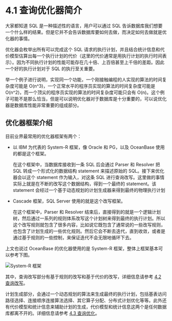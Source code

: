 # 4.1 查询优化器简介

大家都知道 SQL 是一种描述性的语言，用户可以通过 SQL 告诉数据库我们想要一个什么样的结果。但是它并不会告诉数据库要如何去做，而决定如何去做就是优化器的事情。

优化器会枚举出所有可以完成这个 SQL 请求的执行计划，并且结合统计信息和代价模型估算出每一个执行计划的代价（这里的代价通常是用执行计划的执行时间表示）。因为不同执行计划的性能可能存在几十倍、上百倍甚至上千倍的差距。因此一个好的执行计划对于 SQL 的执行至关重要。

举一个例子进行说明，实现同一个功能，一个刚接触编程的人实现的算法的时间复杂度可能是 O(n^3)，一个正常水平的程序员实现的算法的时间复杂度可能是 O(n^2)，而一个顶尖的程序员实现的算法的时间复杂度可能只会有 O(n)。这个例子可能不是那么恰当，但是可以说明优化器对于数据库是十分重要的，可以说优化器是数据库性能非常重要的组成部分。

## 优化器框架介绍

目前业界最常用的优化器框架有两个：

* 以 IBM 为代表的 System-R 框架，像 Oracle 和 PG，以及 OceanBase 使用的都是这个框架。

  在这个框架中，当数据库接收到一条 SQL 后会通过 Parser 和 Resolver 把 SQL 转成一个形式化的数据结构 statement 来描述原始的 SQL。接下来优化器会以这个 statement 作为输入，对这条 SQL 进行查询改写。这里做的事情实际上就是在不断的改写这个数据结构，得到一个最终的 statement。该 statement 会经过一个基于动态规划的计划生成器来得到最终的物理执行计划

* Cascade 框架，SQL Server 使用的就是这个改写框架。

  在这个框架中，Parser 和 Resolver 结束后，直接得到的就是一个逻辑计划树，然后通过一系列的规则体系改写这个计划树来得到最终的执行计划。所以这个改写规则就包含了很多内容，比如说它既包含了通常说的一些改写规则，也包含了计划生成的一些优化规则。然后它会不断去迭代，直到收敛，或者是通过基于规则的一些控制，来保证迭代不会无限地循环下去。

上文也说过 OceanBase 的优化器使用的是 System-R 框架，整体上框架基本可以参考下图。

![System-R 框架](https://obbusiness-private.oss-cn-shanghai.aliyuncs.com/doc/img/kernel-advanced/V1.0.0/zh-CN/4.oceanbase-sql-engine/2.introduction-to-query-optimizer-01.png)

其中，查询改写部分有基于规则的改写和基于代价的改写，详细信息请参考 [4.2 查询改写](3.query-rewrite.md)。

计划生成部分，会通过一个动态规划的算法来生成最终的执行计划，包括基表访问路径选择、连接顺序连接算法选择、其它算子分配、分布式计划优化等等。此外还有代价模型和统计信息来辅助计划的生成，代价模型和统计信息这两个是任何数据库都离不开的。详细信息请参考 [4.3 查询优化](4.query-optimization.md)。
